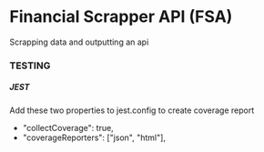 # Financial Scrapper API (FSA)

Scrapping data and outputting an api 



### TESTING


##### JEST
Add these two properties to jest.config to create coverage report

- "collectCoverage": true,
- "coverageReporters": ["json", "html"],